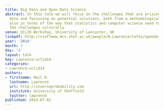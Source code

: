 ```yaml
---
title: Big Data and Open Data Science
abstract: In this talk we will focus on the challenges that are arising through big
  data and focussing on potential solutions, both from a methodological side, but
  also in terms of the way that statistics and computer science need to respond to
  the challenges culturally.
venue: UCLID Workshop, University of Lancaster, UK
linkpdf: http://staffwww.dcs.shef.ac.uk/people/N.Lawrence/talks/opendata_uclid14.pdf
year: '2014'
month: 7
day: '2'
layout: talk
key: Lawrence:uclid14
categories:
- Lawrence:uclid14
authors:
- firstname: Neil D.
  lastname: Lawrence
  url: http://inverseprobability.com
  institute: University of Sheffield
  twitter: lawrennd
published: 2014-07-02
---
```

